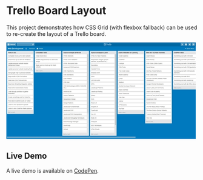 # Trello Board Layout
This project demonstrates how CSS Grid (with flexbox fallback) can be used to re-create the layout of a Trello board.

![Trello Board Layout Demo](https://github.com/georgewpark/Trello-Board-Layout/blob/master/demo-image.JPG "Trello Board Layout Demo")

## Live Demo
A live demo is available on [CodePen](https://codepen.io/GeorgePark/full/bLLzJK/).